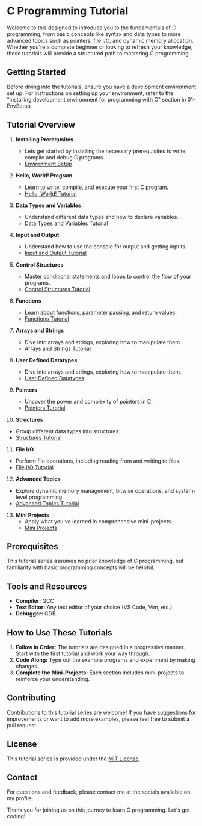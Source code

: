 # C Programming Tutorial

Welcome to this designed to introduce you to the fundamentals of C programming, from basic concepts like syntax and data types to more advanced topics such as pointers, file I/O, and dynamic memory allocation. Whether you're a complete beginner or looking to refresh your knowledge, these tutorials will provide a structured path to mastering C programming.

## Getting Started

Before diving into the tutorials, ensure you have a development environment set up. For instructions on setting up your environment, refer to the "Installing development environment for programming with C" section in 01-EnvSetup

## Tutorial Overview

1. **Installing Prerequsites**
   - Lets get started by installing the necessary prerequisites to write, compile and debug C programs.
   - [Environment Setup](./01-EnvSetup/)

2. **Hello, World! Program**
   - Learn to write, compile, and execute your first C program.
   - [Hello, World! Tutorial](./02-HelloWorld)

3. **Data Types and Variables**
   - Understand different data types and how to declare variables.
   - [Data Types and Variables Tutorial](./03-Variables-and-datatypes)

4. **Input and Output**
   - Understand how to use the console for output and getting inputs.
   - [Input and Output Tutorial](./04-Input-and-Output/)


5. **Control Structures**
   - Master conditional statements and loops to control the flow of your programs.
   - [Control Structures Tutorial](./05-Control-Structures/)

6. **Functions**
   - Learn about functions, parameter passing, and return values.
   - [Functions Tutorial](./06-Functions/)

7. **Arrays and Strings**
   - Dive into arrays and strings, exploring how to manipulate them.
   - [Arrays and Strings Tutorial](./07-Arrays-and-strings/)

8. **User Defined Datatypes**
   - Dive into arrays and strings, exploring how to manipulate them.
   - [User Defined Datatypes](./08-User-Defined-Datatypes/)

9. **Pointers**
   - Uncover the power and complexity of pointers in C.
   - [Pointers Tutorial](./07_pointers.md)

10. **Structures**
   - Group different data types into structures.
   - [Structures Tutorial](./08_structures.md)

11. **File I/O**
   - Perform file operations, including reading from and writing to files.
   - [File I/O Tutorial](./09_file_io.md)

12. **Advanced Topics**
   - Explore dynamic memory management, bitwise operations, and system-level programming.
   - [Advanced Topics Tutorial](./10_advanced_topics.md)

13. **Mini Projects**
    - Apply what you've learned in comprehensive mini-projects.
    - [Mini Projects](./11_mini_projects.md)

## Prerequisites

This tutorial series assumes no prior knowledge of C programming, but familiarity with basic programming concepts will be helpful.

## Tools and Resources

- **Compiler:** GCC
- **Text Editor:** Any text editor of your choice (VS Code, Vim, etc.)
- **Debugger:** GDB

## How to Use These Tutorials

1. **Follow in Order:** The tutorials are designed in a progressive manner. Start with the first tutorial and work your way through.
2. **Code Along:** Type out the example programs and experiment by making changes.
3. **Complete the Mini-Projects:** Each section includes mini-projects to reinforce your understanding. 


## Contributing

Contributions to this tutorial series are welcome! If you have suggestions for improvements or want to add more examples, please feel free to submit a pull request.

## License

This tutorial series is provided under the [MIT License](LICENSE.md).

## Contact

For questions and feedback, please contact me at the socials available on my profile.

Thank you for joining us on this journey to learn C programming. Let's get coding!
